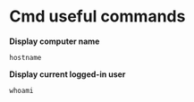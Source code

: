# Cmd useful commands

__Display computer name__

`hostname`

__Display current logged-in user__

`whoami`
